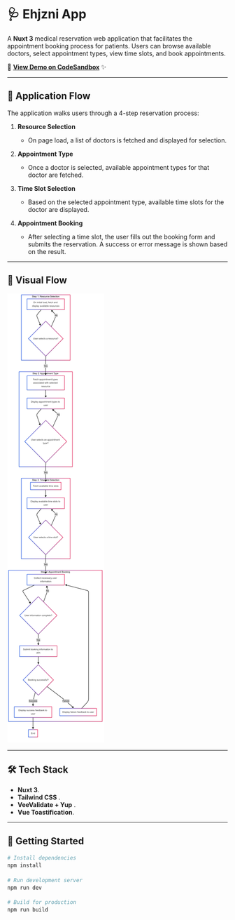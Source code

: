 # 🩺 Ehjzni App

A **Nuxt 3** medical reservation web application that facilitates the appointment booking process for patients. Users can browse available doctors, select appointment types, view time slots, and book appointments.

🔗 **[View Demo on CodeSandbox](https://codesandbox.io/p/github/Amr097/ehjzny/main)** ✨

---

## 🧭 Application Flow

The application walks users through a 4-step reservation process:

1. **Resource Selection**

   - On page load, a list of doctors is fetched and displayed for selection.

2. **Appointment Type**

   - Once a doctor is selected, available appointment types for that doctor are fetched.

3. **Time Slot Selection**

   - Based on the selected appointment type, available time slots for the doctor are displayed.

4. **Appointment Booking**
   - After selecting a time slot, the user fills out the booking form and submits the reservation. A success or error message is shown based on the result.

---

## 📌 Visual Flow

![App Flow Chart](/public/userflow.png)

---

## 🛠 Tech Stack

- **Nuxt 3**.
- **Tailwind CSS** .
- **VeeValidate + Yup** .
- **Vue Toastification**.

---

## 🚀 Getting Started

```bash
# Install dependencies
npm install

# Run development server
npm run dev

# Build for production
npm run build
```
